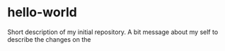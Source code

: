 # hello-world
Short description of my initial repository.
A bit message about my self to describe the changes on the 
